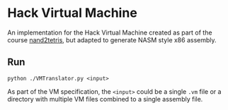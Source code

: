 # Hack Virtual Machine

An implementation for the Hack Virtual Machine created as part of the course [nand2tetris](https://www.nand2tetris.org/), but adapted to generate NASM style x86 assembly.

## Run
```
python ./VMTranslator.py <input>
```

As part of the VM specification, the `<input>` could be a single `.vm` file or a directory with multiple VM files combined to a single assembly file.
